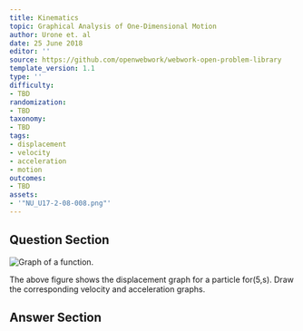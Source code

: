 ```yaml
---
title: Kinematics
topic: Graphical Analysis of One-Dimensional Motion
author: Urone et. al
date: 25 June 2018
editor: ''
source: https://github.com/openwebwork/webwork-open-problem-library
template_version: 1.1
type: ''
difficulty:
- TBD
randomization:
- TBD
taxonomy:
- TBD
tags:
- displacement
- velocity
- acceleration
- motion
outcomes:
- TBD
assets:
- '"NU_U17-2-08-008.png"'
---
```


## Question Section 

![Graph of a function.]("NU_U17-2-08-008.png")

The above figure shows the displacement graph for a particle for(5,s). Draw the corresponding velocity and acceleration graphs.



## Answer Section

